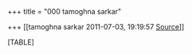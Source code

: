 +++
title = "000 tamoghna sarkar"

+++
[[tamoghna sarkar	2011-07-03, 19:19:57 [Source](https://groups.google.com/g/bvparishat/c/Wlv4g8JCyd8)]]



[TABLE]

